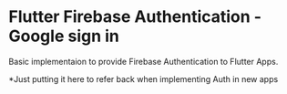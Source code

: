 # Flutter Firebase Authentication - Google sign in

Basic implementaion to provide Firebase Authentication to Flutter Apps.

*Just putting it here to refer back when implementing Auth in new apps
